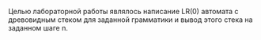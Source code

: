 Целью лабораторной работы являлось написание LR(0) автомата с древовидным стеком для заданной грамматики и вывод этого стека на заданном шаге n.
